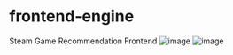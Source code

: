 # frontend-engine
Steam Game Recommendation Frontend
![image](https://user-images.githubusercontent.com/55255975/227802858-7f9f24e7-f3b7-42c6-9cab-3c32ce3680bc.png)
![image](https://user-images.githubusercontent.com/55255975/227802908-b0b2fb2d-6ee6-4199-8131-712164453f4a.png)
